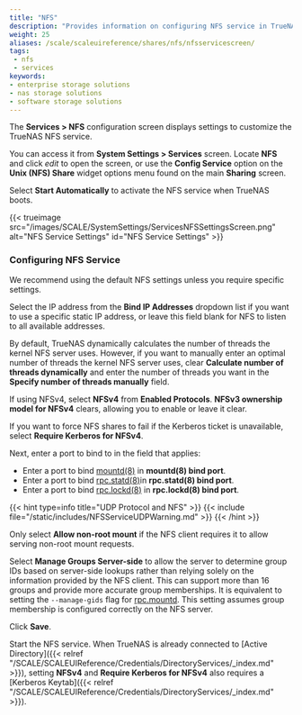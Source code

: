 ```yaml
---
title: "NFS"
description: "Provides information on configuring NFS service in TrueNAS SCALE."
weight: 25
aliases: /scale/scaleuireference/shares/nfs/nfsservicescreen/
tags:
 - nfs
 - services
keywords:
- enterprise storage solutions
- nas storage solutions
- software storage solutions
---
```


The **Services > NFS** configuration screen displays settings to customize the TrueNAS NFS service.

You can access it from **System Settings > Services** screen. Locate **NFS** and click <i class="material-icons" aria-hidden="true" title="Configure">edit</i> to open the screen, or use the **Config Service** option on the **Unix (NFS) Share** widget options menu found on the main **Sharing** screen.

Select **Start Automatically** to activate the NFS service when TrueNAS boots.

{{< trueimage src="/images/SCALE/SystemSettings/ServicesNFSSettingsScreen.png" alt="NFS Service Settings" id="NFS Service Settings" >}}

### Configuring NFS Service

We recommend using the default NFS settings unless you require specific settings.

Select the IP address from the **Bind IP Addresses** dropdown list if you want to use a specific static IP address, or leave this field blank for NFS to listen to all available addresses.

By default, TrueNAS dynamically calculates the number of threads the kernel NFS server uses. However, if you want to manually enter an optimal number of threads the kernel NFS server uses, clear **Calculate number of threads dynamically** and enter the number of threads you want in the **Specify number of threads manually** field.

If using NFSv4, select **NFSv4** from **Enabled Protocols**. **NFSv3 ownership model for NFSv4** clears, allowing you to enable or leave it clear.

If you want to force NFS shares to fail if the Kerberos ticket is unavailable, select **Require Kerberos for NFSv4**.

Next, enter a port to bind to in the field that applies:

* Enter a port to bind [mountd(8)](https://man7.org/linux/man-pages/man8/mountd.8.html) in **mountd(8) bind port**.
* Enter a port to bind [rpc.statd(8)](https://man7.org/linux/man-pages/man8/statd.8.html)in **rpc.statd(8) bind port**.
* Enter a port to bind [rpc.lockd(8)](https://linux.die.net/man/8/rpc.lockd) in **rpc.lockd(8) bind port**.

{{< hint type=info title="UDP Protocol and NFS" >}}
{{< include file="/static/includes/NFSServiceUDPWarning.md" >}}
{{< /hint >}}

Only select **Allow non-root mount** if the NFS client requires it to allow serving non-root mount requests.

Select **Manage Groups Server-side** to allow the server to determine group IDs based on server-side lookups rather than relying solely on the information provided by the NFS client.
This can support more than 16 groups and provide more accurate group memberships.
It is equivalent to setting the `--manage-gids` flag for [rpc.mountd](https://linux.die.net/man/8/rpc.mountd).
This setting assumes group membership is configured correctly on the NFS server.

Click **Save**.

Start the NFS service.
When TrueNAS is already connected to [Active Directory]({{< relref "/SCALE/SCALEUIReference/Credentials/DirectoryServices/_index.md" >}}), setting **NFSv4** and **Require Kerberos for NFSv4** also requires a [Kerberos Keytab]({{< relref "/SCALE/SCALEUIReference/Credentials/DirectoryServices/_index.md" >}}).
